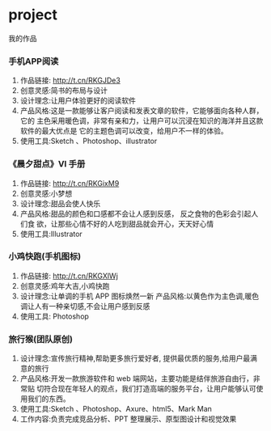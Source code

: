 # project
我的作品

### 手机APP阅读   
1. 作品链接: http://t.cn/RKGJDe3     
2. 创意灵感:简书的布局与设计   
3. 设计理念:让用户体验更好的阅读软件  
4. 产品风格:这是一款能够让客户阅读和发表文章的软件，它能够面向各种人群，它的 主色采用暖色调，非常有亲和力，让用户可以沉浸在知识的海洋并且这款软件的最大优点是 它的主题色调可以改变，给用户不一样的体验。     
5. 使用工具:Sketch 、Photoshop、illustrator

### 《晨夕甜点》VI 手册
1. 作品链接: http://t.cn/RKGixM9 
2. 创意灵感:小梦想    
3. 设计理念:甜品会使人快乐    
4. 产品风格:甜品的颜色和口感都不会让人感到反感， 反之食物的色彩会引起人们食 欲，让那些心情不好的人吃到甜品就会开心，天天好心情    
5. 使用工具:Illustrator    

### 小鸡快跑(手机图标)   
1. 作品链接: http://t.cn/RKGXlWj   
2. 创意灵感:鸡年大吉,小鸡快跑    
3. 设计理念:让单调的手机 APP 图标焕然一新 产品风格:以黄色作为主色调,暖色调让人有一种亲切感,不会让用户感到反感 
4. 使用工具: Photoshop   

### 旅行猴(团队原创)    
1. 设计理念:宣传旅行精神,帮助更多旅行爱好者, 提供最优质的服务,给用户最满意的旅行
2. 产品风格:开发一款旅游软件和 web 端网站，主要功能是结伴旅游自由行，非常贴 切符合现在年轻人的观点，我们打造高端的服务平台，让用户能够认可使用我们的东西。
3. 使用工具:Sketch 、Photoshop、Axure、html5、Mark Man    
4. 工作内容:负责完成竞品分析、PPT 整理展示、原型图设计和视觉效果   
